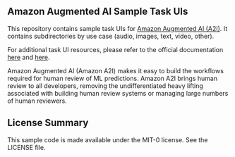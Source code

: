 ## Amazon Augmented AI Sample Task UIs

This repository contains sample task UIs for [Amazon Augmented AI (A2I)](https://aws.amazon.com/augmented-ai/). It contains subdirectories by use case (audio, images, text, video, other).

For additional task UI resources, please refer to the official documentation [here](hhttps://docs.aws.amazon.com/sagemaker/latest/dg/a2i-instructions-overview.html) and [here](https://docs.aws.amazon.com/sagemaker/latest/dg/sms-ui-template-reference.html).

Amazon Augmented AI (Amazon A2I) makes it easy to build the workflows required for human review of ML predictions. Amazon A2I brings human review to all developers, removing the undifferentiated heavy lifting associated with building human review systems or managing large numbers of human reviewers.

## License Summary

This sample code is made available under the MIT-0 license. See the LICENSE file.
